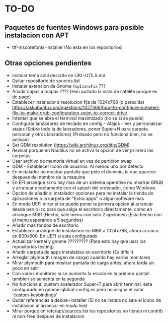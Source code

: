 # TO-DO
## Paquetes de fuentes Windows para posible instalacion con APT
- ttf-mscorefonts-installer (No esta en los repositorios)

## Otras opciones pendientes
- Instalar tema azul descrito en URL-UTILS.md
- Quitar repositorio de sources.list
- Instalar extension de Gnome `TopIconsFix` ???
- Añadir capas a mapas ???? (Han quitado la vista de satelite porque es de pago)
- Establecer instalador a resolucion fija de 1024x768 (o parecida)
  https://askubuntu.com/questions/1027366/how-to-configure-preseed-file-to-make-grub-configuration-point-to-correct-drive
- Intentar que se abra el terminal maximizado (no se si se puede)
- Configurar lanzadores de teclado en config - Atajos - Ver y personalizar atajos (Sobre todo la de lanzadores, poner Super+H para carpeta personal y otros lanzadores) (Probado pero no funciona bien, no se activan)
- Set GDM resolution (https://wiki.archlinux.org/title/GDM)
- Revisar porque en Nautilus no se activa la opcion de ver primero las carpetas
- Usar archivo de memoria virtual en vez de particion swap
- GDM - Establecer icono de usuarios. Al menos uno por defecto
- En instalador no mostrar pantalla que pide el dominio, la que aparece despues del nombre de la maquina
- En EFI arranque si no hay mas de un sistema operativo no mostrar GRUB y arrancar directamente con el splash del ordenador, como Windows
- Opcion de añadir al instalador opciones para no instalar la tienda de aplicaciones o la carpeta de "Extra apps" o algun software mas
- En modo UEFI mirar si se puede poner la primera opcion al arrancar desde pen o iso para que salga el escritorio directamente, como en arranque MBR (Hecho, sale menu con solo 2 opciones) (Esta hecho con el menu esperando a 5 segundos)
- Añadir mas fondos de escritorio
- Establecer arranque de instalacion en MBR a 1024x768, ahora arranca en 800x600. En UEFI si esta configurado
- Actualizar kernel y gnome ????????? (Para esto hay que usar los repositorios testing)
- Añadir carpeta de apps instalables en escritorio (Es dificil)
- Arreglar plymouth (imagen de carga) cuando hay varios monitores
- Mirar plymouth para mostrar pantalla de carga antes, ahora tarda un poco en salir
- Con varios monitores si se aumenta la escala en la primera pantall tambien se aumenta en la segunda
- No funciona el custom acelerador Super+T para abrir terminal, esta configurado en gnome-global-config.ini pero no asigna el valor 'custom-keybindings'
- Quitar referencias a debian-installer (Si no se instala no sale el icono de instalacion al arrancar en modo live)
- Mirar porque en /etc/apt/sources.list los repositorios no tienen ni contrib ni non-free despues de instalacion
